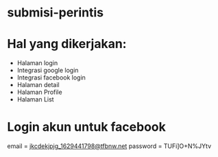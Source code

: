 # submisi-perintis

# Hal yang dikerjakan:
* Halaman login
* Integrasi google login
* Integrasi facebook login
* Halaman detail
* Halaman Profile
* Halaman List

# Login akun untuk facebook 
email = jkcdekjpjg_1629441798@tfbnw.net
password = TUFi]O+N%JYtv
